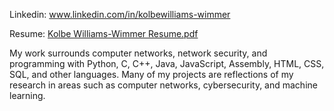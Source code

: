 Linkedin: www.linkedin.com/in/kolbewilliams-wimmer

Resume: [Kolbe Williams-Wimmer Resume.pdf](https://github.com/user-attachments/files/19291198/Kolbe.Williams-Wimmer.Resume.pdf)

My work surrounds computer networks, network security, and programming with Python, C, C++, Java, JavaScript, Assembly, HTML, CSS, SQL, and other languages. Many of my projects are reflections of my research in areas such as computer networks, cybersecurity, and machine learning.
